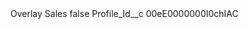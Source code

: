 <?xml version="1.0" encoding="UTF-8"?>
<CustomMetadata xmlns="http://soap.sforce.com/2006/04/metadata" xmlns:xsi="http://www.w3.org/2001/XMLSchema-instance" xmlns:xsd="http://www.w3.org/2001/XMLSchema">
    <label>Overlay Sales</label>
    <protected>false</protected>
    <values>
        <field>Profile_Id__c</field>
        <value xsi:type="xsd:string">00eE0000000I0chIAC</value>
    </values>
</CustomMetadata>
